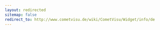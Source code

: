 ```yaml
---
layout: redirected
sitemap: false
redirect_to: http://www.cometvisu.de/wiki/CometVisu/Widget/info/de
---
```


